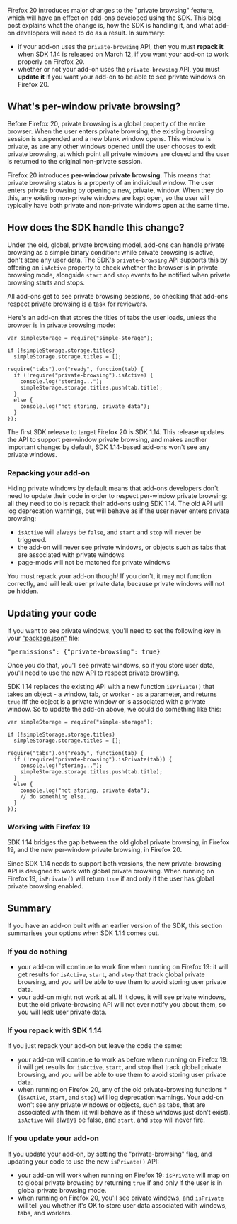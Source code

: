 Firefox 20 introduces major changes to the "private browsing" feature, which
will have an effect on add-ons developed using the SDK. This blog post
explains what the change is, how the SDK is handling it, and what add-on
developers will need to do as a result. In summary:

* if your add-on uses the `private-browsing` API, then you must **repack it**
when SDK 1.14 is released on March 12, if you want your add-on to work
properly on Firefox 20.
* whether or not your add-on uses the `private-browsing` API, you must
**update it** if you want your add-on to be able to see private windows on
Firefox 20.

## What's per-window private browsing? ##

Before Firefox 20, private browsing is a global property of the entire browser.
When the user enters private browsing, the existing browsing session is
suspended and a new blank window opens. This window is private, as are any
other windows opened until the user chooses to exit private browsing, at which
point all private windows are closed and the user is returned to the original
non-private session.

Firefox 20 introduces **per-window private browsing**. This means that private
browsing status is a property of an individual window. The user enters private
browsing by opening a new, private, window. When they do this, any existing
non-private windows are kept open, so the user will typically have both
private and non-private windows open at the same time.

## How does the SDK handle this change? ##

Under the old, global, private browsing model, add-ons can handle private
browsing as a simple binary condition: while private browsing is active,
don't store any user data. The SDK's `private-browsing` API supports this by
offering an `isActive` property to check whether the browser is in private
browsing mode, alongside `start` and `stop` events to be notified when
private browsing starts and stops.

All add-ons get to see private browsing sessions, so checking that add-ons
respect private browsing is a task for reviewers.

Here's an add-on that stores the titles of tabs the user loads, unless the
browser is in private browsing mode:

    var simpleStorage = require("simple-storage");

    if (!simpleStorage.storage.titles)
      simpleStorage.storage.titles = [];

    require("tabs").on("ready", function(tab) {
      if (!require("private-browsing").isActive) {
        console.log("storing...");
        simpleStorage.storage.titles.push(tab.title);
      }
      else {
        console.log("not storing, private data");
      }
    });

The first SDK release to target Firefox 20 is SDK 1.14. This release
updates the API to support per-window private browsing, and makes
another important change: by default, SDK 1.14-based add-ons won't see
any private windows.

### Repacking your add-on ###

Hiding private windows by default means that add-ons developers
don't need to update their code in order to respect per-window private browsing: all they need to do is repack their add-ons using SDK 1.14. The old API will log deprecation warnings, but will behave as if the user never enters
private browsing: 

* `isActive` will always be `false`, and `start` and `stop`
will never be triggered.
* the add-on will never see private windows,
or objects such as tabs that are associated with private windows
* page-mods will not be matched for private windows

You must repack your add-on though! If you don't, it may not
function correctly, and will leak user private data, because private
windows will not be hidden.

## Updating your code ##

If you want to see private windows, you'll need to set the
following key in your ["package.json"](dev-guide/package-spec.html)
file:

<pre>
"permissions": {"private-browsing": true}
</pre>

Once you do that, you'll see private windows, so if you store user data,
you'll need to use the new API to respect private browsing.

SDK 1.14 replaces the existing API with a new function `isPrivate()`
that takes an object - a window, tab, or worker - as a parameter,
and returns `true` iff the object is a private window or is associated
with a private window. So to update the add-on above, we could do
something like this:

    var simpleStorage = require("simple-storage");

    if (!simpleStorage.storage.titles)
      simpleStorage.storage.titles = [];

    require("tabs").on("ready", function(tab) {
      if (!require("private-browsing").isPrivate(tab)) {
        console.log("storing...");
        simpleStorage.storage.titles.push(tab.title);
      }
      else {
        console.log("not storing, private data");
        // do something else...
      }
    });

### Working with Firefox 19 ###

SDK 1.14 bridges the gap between the old global private browsing,
in Firefox 19, and the new per-window private browsing, in Firefox 20.

Since SDK 1.14 needs to support both versions, the new private-browsing
API is designed to work with global private browsing. When running on
Firefox 19, `isPrivate()` will return `true` if and only if the user has
global private browsing enabled.

## Summary ##

If you have an add-on built with an earlier version of the SDK,  this
section summarises your options when SDK 1.14 comes out.

### If you do nothing ###
*  your add-on will continue to work fine when running on Firefox 19: it
will get results for `isActive`, `start`, and `stop` that track global
private browsing, and you will be able to use them to avoid storing user
private data.
* your add-on might not work at all. If it does, it will see private windows,
but the old private-browsing API will not ever notify you about them, so you
will leak user private data.

### If you repack with SDK 1.14 ###
If you just repack your add-on but leave the code the same:
* your add-on will continue to work as before when running on Firefox 19:
it will get results for `isActive`, `start`, and `stop` that track  global
private browsing, and you will be able to use them to avoid  storing user
private data.
* when running on Firefox 20, any of the old private-browsing functions
*(`isActive`, `start`, and `stop`) will log deprecation warnings. Your
add-on won't see any private windows or objects, such as tabs, that are
associated  with them (it will behave as if these windows just don't exist).
`isActive` will always be false, and `start`, and `stop` will never fire.

### If you update your add-on ###
If you update your add-on, by setting the "private-browsing" flag, and
updating your code to use the new `isPrivate()` API:
* your add-on will work when running on Firefox 19: `isPrivate` will map
on to global private browsing by returning `true` if and only if the user
is in  global private browsing mode.
* when running on Firefox 20, you'll  see private windows, and `isPrivate`
will tell you whether it's OK to  store user data associated with windows,
tabs, and workers.
